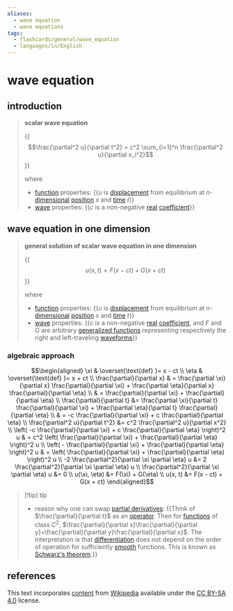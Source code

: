 ```yaml
---
aliases:
  - wave equation
  - wave equations
tags:
  - flashcards/general/wave_equation
  - languages/in/English
---
```


# wave equation

## introduction

> __scalar wave equation__
>
> {{$$\frac{\partial^2 u}{\partial t^2} = c^2 \sum_{i=1}^n \frac{\partial^2 u}{\partial x_i^2}$$}}
>
> where
> - [function](function%20(mathematics).md) properties: {{$u$ is [displacement](displacement%20(geometry).md) from equilibrium at $n$-[dimensional](dimension.md) [position](position%20(geometry).md) $x$ and [time](time.md) $t$}}
> - [wave](wave.md) properties: {{$c$ is a non-negative [real](real%20number.md) [coefficient](coefficient.md)}} <!--SR:!2024-02-01,37,270!2024-02-28,59,310!2024-01-03,17,290-->

## wave equation in one dimension

> __general solution of scalar wave equation in one dimension__
>
> {{$$u(x, t) = F(x - ct) + G(x + ct)$$}}
>
> where
> - [function](function%20(mathematics).md) properties: {{$u$ is [displacement](displacement%20(geometry).md) from equilibrium at $n$-[dimensional](dimension.md) [position](position%20(geometry).md) $x$ and [time](time.md) $t$}}
> - [wave](wave.md) properties: {{$c$ is a non-negative [real](real%20number.md) [coefficient](coefficient.md), and $F$ and $G$ are arbitrary [generalized functions](generalized%20function.md) representing respectively the right and left-traveling [waveforms](waveform.md)}} <!--SR:!2024-02-24,55,310!2024-02-13,44,290!2024-01-03,17,290-->

### algebraic approach

$$\begin{aligned}
\xi & \overset{\text{def} }= x - ct \\
\eta & \overset{\text{def} }= x + ct \\
\frac{\partial}{\partial x} & = \frac{\partial \xi}{\partial x} \frac{\partial}{\partial \xi} + \frac{\partial \eta}{\partial x} \frac{\partial}{\partial \eta} \\
& = \frac{\partial}{\partial \xi} + \frac{\partial}{\partial \eta} \\
\frac{\partial}{\partial t} &= \frac{\partial \xi}{\partial t} \frac{\partial}{\partial \xi} + \frac{\partial \eta}{\partial t} \frac{\partial}{\partial \eta} \\
& = -c \frac{\partial}{\partial \xi} + c \frac{\partial}{\partial \eta} \\
\frac{\partial^2 u}{\partial t^2} &= c^2 \frac{\partial^2 u}{\partial x^2} \\
\left( -c \frac{\partial}{\partial \xi} + c \frac{\partial}{\partial \eta} \right)^2 u & = c^2 \left( \frac{\partial}{\partial \xi} + \frac{\partial}{\partial \eta} \right)^2 u \\
\left( - \frac{\partial}{\partial \xi} + \frac{\partial}{\partial \eta} \right)^2 u & = \left( \frac{\partial}{\partial \xi} + \frac{\partial}{\partial \eta} \right)^2 u \\
-2 \frac{\partial^2}{\partial \xi \partial \eta} u &= 2 \frac{\partial^2}{\partial \xi \partial \eta} u \\
\frac{\partial^2}{\partial \xi \partial \eta} u &= 0 \\
u(\xi, \eta) &= F(\xi) + G(\eta) \\
u(x, t) &= F(x - ct) + G(x + ct)
\end{aligned}$$

> [!tip] tip
>
> - reason why one can swap [partial derivatives](partial%20derivative.md): {{Think of $\frac{\partial}{\partial t}$ as an [operator](operator%20(mathematics).md). Then for [functions](function%20(mathematics).md) of class $C^2$, $\frac{\partial}{\partial x}\frac{\partial}{\partial y}=\frac{\partial}{\partial y}\frac{\partial}{\partial x}$. The interpretation is that [differentiation](derivative.md) does not depend on the order of operation for sufficiently [smooth](smoothness.md) functions. This is known as [Schwarz's theorem](symmetry%20of%20second%20derivatives.md#Schwarz's%20theorem).}} <!--SR:!2024-01-16,22,250-->

## references

This text incorporates [content](https://en.wikipedia.org/wiki/wave_equation) from [Wikipedia](Wikipedia.md) available under the [CC BY-SA 4.0](https://creativecommons.org/licenses/by-sa/4.0/) license.
